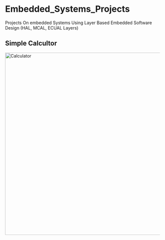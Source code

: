 # Embedded_Systems_Projects
Projects On embedded Systems Using Layer Based Embedded Software Design (HAL, MCAL, ECUAL Layers)

## Simple Calcultor
<img width="593" alt="Calculator" src="https://github.com/abdallahkhairy/Embedded_Systems_Projects/assets/36454981/19ed01aa-12cd-4c2d-8e2b-8846b7089b79">
